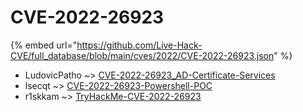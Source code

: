 # CVE-2022-26923
{% embed url="https://github.com/Live-Hack-CVE/full_database/blob/main/cves/2022/CVE-2022-26923.json" %}

* LudovicPatho ~> [CVE-2022-26923_AD-Certificate-Services](https://www.alice-snow.ru/2022/database/cve-2022-26923/cve-2022-26923_ad-certificate-services-ludovicpatho)
* lsecqt ~> [CVE-2022-26923-Powershell-POC](https://www.alice-snow.ru/2022/database/cve-2022-26923/cve-2022-26923-powershell-poc-lsecqt)
* r1skkam ~> [TryHackMe-CVE-2022-26923](https://www.alice-snow.ru/2022/database/cve-2022-26923/tryhackme-cve-2022-26923-r1skkam)